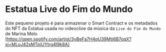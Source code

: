 # Estatua Live do Fim do Mundo

Este pequeno projeto é para armazenar o Smart Contract e os metadados do NFT da Estatua usada no videoclioe da música da `Live do Fim do Mundo` de Marina Melo [https://open.spotify.com/artist/3yBeFa7H4pU39Mti6B7oqX?si=MLoJ42sMTpiUYtrg4I9k8A]
